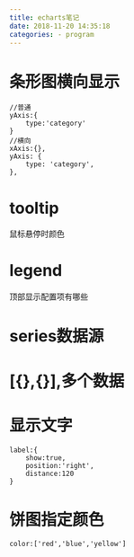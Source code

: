 ```yaml
---
title: echarts笔记
date: 2018-11-20 14:35:18
categories: - program
---
```


# 条形图横向显示

```
//普通
yAxis:{
	type:'category'
}
//横向
xAxis:{},
yAxis: {
    type: 'category',
},
```

# tooltip

鼠标悬停时颜色



# legend

顶部显示配置项有哪些

# series数据源

# [{},{}],多个数据

# 显示文字

```
label:{
    show:true,
    position:'right',
    distance:120
}
```

# 饼图指定颜色

```
color:['red','blue','yellow']
```